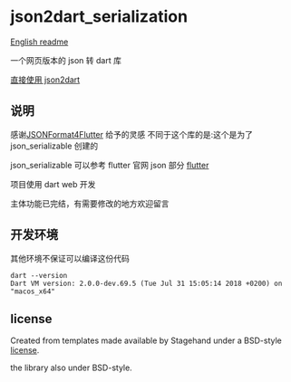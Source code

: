 # json2dart_serialization

[English readme](https://github.com/WizzXu/json2dart/blob/master/README_ENG.md)

一个网页版本的 json 转 dart 库

[直接使用 json2dart](https://wizzxu.github.io/json2dart/)

## 说明

感谢[JSONFormat4Flutter](https://github.com/debuggerx01/JSONFormat4Flutter) 给予的灵感
不同于这个库的是:这个是为了 json_serializable 创建的

json_serializable 可以参考 flutter 官网 json 部分 [flutter](https://flutter.io/json)

项目使用 dart web 开发

主体功能已完结，有需要修改的地方欢迎留言

## 开发环境

其他环境不保证可以编译这份代码

```cli
dart --version
Dart VM version: 2.0.0-dev.69.5 (Tue Jul 31 15:05:14 2018 +0200) on "macos_x64"
```

## license

Created from templates made available by Stagehand under a BSD-style
[license](https://github.com/dart-lang/stagehand/blob/master/LICENSE).

the library also under BSD-style.
